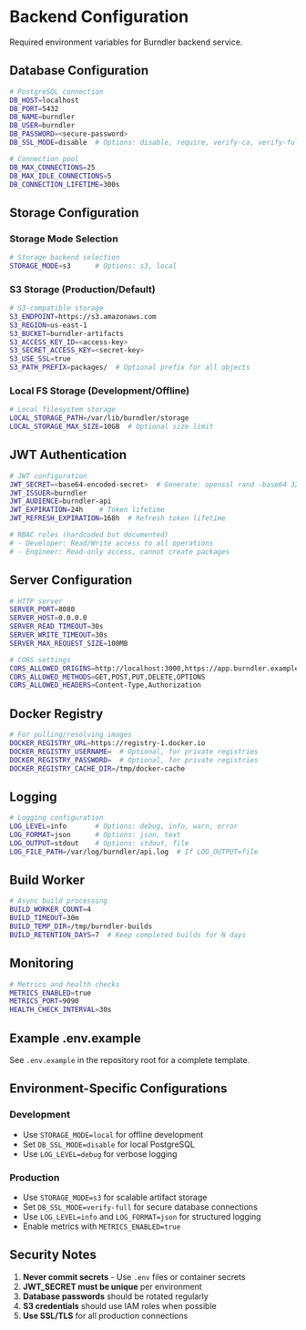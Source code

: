 # Backend Configuration

Required environment variables for Burndler backend service.

## Database Configuration

```bash
# PostgreSQL connection
DB_HOST=localhost
DB_PORT=5432
DB_NAME=burndler
DB_USER=burndler
DB_PASSWORD=<secure-password>
DB_SSL_MODE=disable  # Options: disable, require, verify-ca, verify-full

# Connection pool
DB_MAX_CONNECTIONS=25
DB_MAX_IDLE_CONNECTIONS=5
DB_CONNECTION_LIFETIME=300s
```

## Storage Configuration

### Storage Mode Selection
```bash
# Storage backend selection
STORAGE_MODE=s3      # Options: s3, local
```

### S3 Storage (Production/Default)
```bash
# S3-compatible storage
S3_ENDPOINT=https://s3.amazonaws.com
S3_REGION=us-east-1
S3_BUCKET=burndler-artifacts
S3_ACCESS_KEY_ID=<access-key>
S3_SECRET_ACCESS_KEY=<secret-key>
S3_USE_SSL=true
S3_PATH_PREFIX=packages/  # Optional prefix for all objects
```

### Local FS Storage (Development/Offline)
```bash
# Local filesystem storage
LOCAL_STORAGE_PATH=/var/lib/burndler/storage
LOCAL_STORAGE_MAX_SIZE=10GB  # Optional size limit
```

## JWT Authentication

```bash
# JWT configuration
JWT_SECRET=<base64-encoded-secret>  # Generate: openssl rand -base64 32
JWT_ISSUER=burndler
JWT_AUDIENCE=burndler-api
JWT_EXPIRATION=24h    # Token lifetime
JWT_REFRESH_EXPIRATION=168h  # Refresh token lifetime

# RBAC roles (hardcoded but documented)
# - Developer: Read/Write access to all operations
# - Engineer: Read-only access, cannot create packages
```

## Server Configuration

```bash
# HTTP server
SERVER_PORT=8080
SERVER_HOST=0.0.0.0
SERVER_READ_TIMEOUT=30s
SERVER_WRITE_TIMEOUT=30s
SERVER_MAX_REQUEST_SIZE=100MB

# CORS settings
CORS_ALLOWED_ORIGINS=http://localhost:3000,https://app.burndler.example
CORS_ALLOWED_METHODS=GET,POST,PUT,DELETE,OPTIONS
CORS_ALLOWED_HEADERS=Content-Type,Authorization
```

## Docker Registry

```bash
# For pulling/resolving images
DOCKER_REGISTRY_URL=https://registry-1.docker.io
DOCKER_REGISTRY_USERNAME=  # Optional, for private registries
DOCKER_REGISTRY_PASSWORD=  # Optional, for private registries
DOCKER_REGISTRY_CACHE_DIR=/tmp/docker-cache
```

## Logging

```bash
# Logging configuration
LOG_LEVEL=info       # Options: debug, info, warn, error
LOG_FORMAT=json      # Options: json, text
LOG_OUTPUT=stdout    # Options: stdout, file
LOG_FILE_PATH=/var/log/burndler/api.log  # If LOG_OUTPUT=file
```

## Build Worker

```bash
# Async build processing
BUILD_WORKER_COUNT=4
BUILD_TIMEOUT=30m
BUILD_TEMP_DIR=/tmp/burndler-builds
BUILD_RETENTION_DAYS=7  # Keep completed builds for N days
```

## Monitoring

```bash
# Metrics and health checks
METRICS_ENABLED=true
METRICS_PORT=9090
HEALTH_CHECK_INTERVAL=30s
```

## Example .env.example

See `.env.example` in the repository root for a complete template.

## Environment-Specific Configurations

### Development
- Use `STORAGE_MODE=local` for offline development
- Set `DB_SSL_MODE=disable` for local PostgreSQL
- Use `LOG_LEVEL=debug` for verbose logging

### Production
- Use `STORAGE_MODE=s3` for scalable artifact storage
- Set `DB_SSL_MODE=verify-full` for secure database connections
- Use `LOG_LEVEL=info` and `LOG_FORMAT=json` for structured logging
- Enable metrics with `METRICS_ENABLED=true`

## Security Notes

1. **Never commit secrets** - Use `.env` files or container secrets
2. **JWT_SECRET must be unique** per environment
3. **Database passwords** should be rotated regularly
4. **S3 credentials** should use IAM roles when possible
5. **Use SSL/TLS** for all production connections
